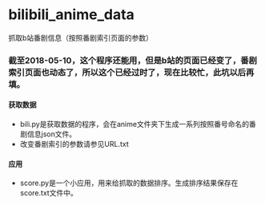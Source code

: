 # bilibili_anime_data
抓取b站番剧信息（按照番剧索引页面的参数）

### 截至2018-05-10，这个程序还能用，但是b站的页面已经变了，番剧索引页面也动态了，所以这个已经过时了，现在比较忙，此坑以后再填。

#### 获取数据

- bili.py是获取数据的程序，会在anime文件夹下生成一系列按照番号命名的番剧信息json文件。
- 改变番剧索引的参数请参见URL.txt

#### 应用

- score.py是一个小应用，用来给抓取的数据排序。生成排序结果保存在score.txt文件中。
